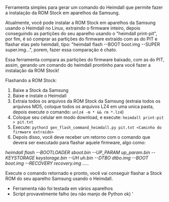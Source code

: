 Ferramenta simples para gerar um comando do Heimdall que permite fazer a instalação da ROM Stock em aparelhos da Samsung.

Atualmente, você pode instalar a ROM Stock em aparelhos da Samsung usando o Heimdall no Linux, extraindo o firmware inteiro, depois conseguindo as partições do seu aparelho usando o "heimdall print-pit", por fim, é só comprar as partições do firmware extraído com as do PIT e flashar elas pelo heimdall, tipo: "heimdall flash --BOOT boot.img --SUPER super.img...", porem, fazer essa comparação é chato.

Essa ferramenta compara as partições do firmware baixado, com as do PIT, assim, gerando um comando do heimdall prontinho para você fazer a instalação da ROM Stock!

Flashando a ROM Stock:

1. Baixe a Stock da Samsung
2. Baixe e instale o Heimdall
3. Extraia todos os arquivos da ROM Stock da Samsung (extraia todos os arquivos MD5, coloque todos os arquivos LZ4 em uma unica pasta, depois execute o comando: `unlz4 -m * && rm *.lz4`)
4. Coloque seu celular em modo download, e execute: `heimdall print-pit > pit.txt`
5. Execute: `python3 gen_flash_command_heimdall.py pit.txt <Caminho do firmware extraido>`
6. Depois disso, você deve receber um retorno com o comando que devera ser executado para flashar aquele firmware, algo como:

*heimdall flash --BOOTLOADER sboot.bin --UP_PARAM up_param.bin --KEYSTORAGE keystorage.bin --UH uh.bin --DTBO dtbo.img --BOOT boot.img --RECOVERY recovery.img .....*

Execute o comando retornado e pronto, você vai conseguir flashar a Stock ROM do seu aparelho Samsung usando o Heimdall.


- Ferramenta não foi testada em vários aparelhos
- Script provavelmente falho (eu não manjo de Python ok)
'
